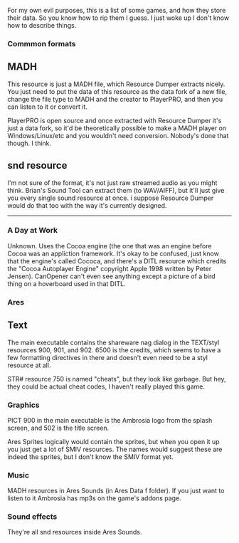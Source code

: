 For my own evil purposes, this is a list of some games, and how they store their data. So you know how to rip them I guess. I just woke up I don't know how to describe things.

### Commmon formats

## MADH
This resource is just a MADH file, which Resource Dumper extracts nicely. You just need to put the data of this resource as the data fork of a new file, change the file type to MADH and the creator to PlayerPRO, and then you can listen to it or convert it.

PlayerPRO is open source and once extracted with Resource Dumper it's just a data fork, so it'd be theoretically possible to make a MADH player on Windows/Linux/etc and you wouldn't need conversion. Nobody's done that though. I think.

## snd resource
I'm not sure of the format, it's not just raw streamed audio as you might think. Brian's Sound Tool can extract them (to WAV/AIFF), but it'll just give you every single sound resource at once. i suppose Resource Dumper would do that too with the way it's currently designed.

--------
### A Day at Work
Unknown. Uses the Cocoa engine (the one that was an engine before Cocoa was an appliction framework. It's okay to be confused, just know that the engine's called Cococa, and there's a DITL resource which credits the "Cocoa Autoplayer Engine" copyright Apple 1998 written by Peter Jensen). CanOpener can't even see anything except a picture of a bird thing on a hoverboard used in that DITL.

### Ares
## Text
The main executable contains the shareware nag dialog in the TEXT/styl resources 900, 901, and 902. 6500 is the credits, which seems to have a few formatting directives in there and doesn't even need to be a styl resource at all.

STR# resource 750 is named "cheats", but they look like garbage. But hey, they could be actual cheat codes, I haven't really played this game.

### Graphics
PICT 900 in the main executable is the Ambrosia logo from the splash screen, and 502 is the title screen.

Ares Sprites logically would contain the sprites, but when you open it up you just get a lot of SMIV resources. The names would suggest these are indeed the sprites, but I don't know the SMIV format yet.

### Music
MADH resources in Ares Sounds (in Ares Data f folder). If you just want to listen to it Ambrosia has mp3s on the game's addons page.

### Sound effects
They're all snd resources inside Ares Sounds.
